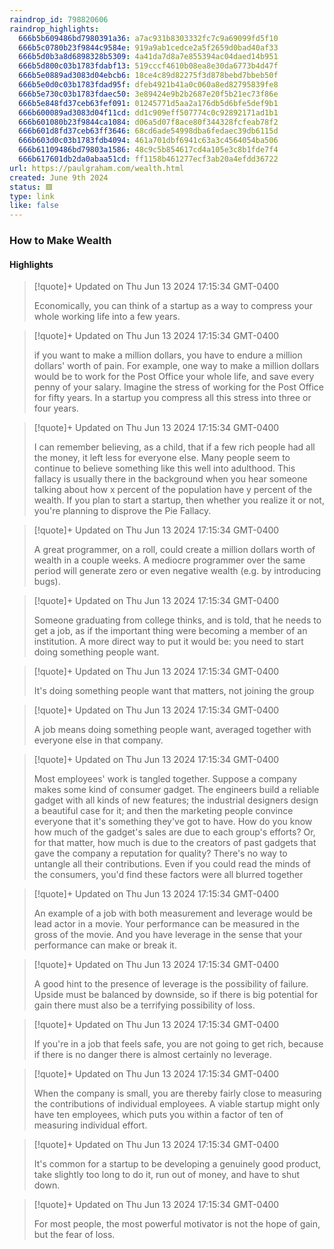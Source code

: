 ```yaml
---
raindrop_id: 798820606
raindrop_highlights:
  666b5b609486bd7980391a36: a7ac931b8303332fc7c9a69099fd5f10
  666b5c0780b23f9844c9584e: 919a9ab1cedce2a5f2659d0bad40af33
  666b5d0b3a8d6898328b5309: 4a41da7d8a7e855394ac04daed14b951
  666b5d800c03b1783fdabf13: 519cccf4610b08ea8e30da6773b4d47f
  666b5e0889ad3083d04ebcb6: 18ce4c89d82275f3d878bebd7bbeb50f
  666b5e0d0c03b1783fdad95f: dfeb4921b41a0c060a8ed82795839fe8
  666b5e730c03b1783fdaec50: 3e89424e9b2b2687e20f5b21ec73f86e
  666b5e848fd37ceb63fef091: 01245771d5aa2a176db5d6bfe5def9b1
  666b600089ad3083d04f11cd: dd1c909eff507774c0c92892171ad1b1
  666b601080b23f9844ca1084: d06a5d07f8ace80f344328fcfeab78f2
  666b601d8fd37ceb63ff3646: 68cd6ade54998dba6fedaec39db6115d
  666b603d0c03b1783fdb4094: 461a701dbf6941c63a3c4564054ba506
  666b61109486bd79803a1586: 48c9c5b854617cd4a105e3c8b1fde7f4
  666b617601db2da0abaa51cd: ff1158b461277ecf3ab20a4efdd36722
url: https://paulgraham.com/wealth.html
created: June 9th 2024
status: 🟥
type: link
like: false
---
```



### How to Make Wealth



#### Highlights

> [!quote]+ Updated on Thu Jun 13 2024 17:15:34 GMT-0400
>
> Economically, you can think of a startup as a way to compress your whole working life into a few years.

> [!quote]+ Updated on Thu Jun 13 2024 17:15:34 GMT-0400
>
> if you want to make a million dollars, you have to endure a million dollars&#39; worth of pain. For example, one way to make a million dollars would be to work for the Post Office your whole life, and save every penny of your salary. Imagine the stress of working for the Post Office for fifty years. In a startup you compress all this stress into three or four years.

> [!quote]+ Updated on Thu Jun 13 2024 17:15:34 GMT-0400
>
> I can remember believing, as a child, that if a few rich people had all the money, it left less for everyone else. Many people seem to continue to believe something like this well into adulthood. This fallacy is usually there in the background when you hear someone talking about how x percent of the population have y percent of the wealth. If you plan to start a startup, then whether you realize it or not, you&#39;re planning to disprove the Pie Fallacy.

> [!quote]+ Updated on Thu Jun 13 2024 17:15:34 GMT-0400
>
> A great programmer, on a roll, could create a million dollars worth of wealth in a couple weeks. A mediocre programmer over the same period will generate zero or even negative wealth (e.g. by introducing bugs).

> [!quote]+ Updated on Thu Jun 13 2024 17:15:34 GMT-0400
>
> Someone graduating from college thinks, and is told, that he needs to get a job, as if the important thing were becoming a member of an institution. A more direct way to put it would be: you need to start doing something people want.

> [!quote]+ Updated on Thu Jun 13 2024 17:15:34 GMT-0400
>
> It&#39;s doing something people want that matters, not joining the group

> [!quote]+ Updated on Thu Jun 13 2024 17:15:34 GMT-0400
>
> A job means doing something people want, averaged together with everyone else in that company.

> [!quote]+ Updated on Thu Jun 13 2024 17:15:34 GMT-0400
>
> Most employees&#39; work is tangled together. Suppose a company makes some kind of consumer gadget. The engineers build a reliable gadget with all kinds of new features; the industrial designers design a beautiful case for it; and then the marketing people convince everyone that it&#39;s something they&#39;ve got to have. How do you know how much of the gadget&#39;s sales are due to each group&#39;s efforts? Or, for that matter, how much is due to the creators of past gadgets that gave the company a reputation for quality? There&#39;s no way to untangle all their contributions. Even if you could read the minds of the consumers, you&#39;d find these factors were all blurred together

> [!quote]+ Updated on Thu Jun 13 2024 17:15:34 GMT-0400
>
> An example of a job with both measurement and leverage would be lead actor in a movie. Your performance can be measured in the gross of the movie. And you have leverage in the sense that your performance can make or break it.

> [!quote]+ Updated on Thu Jun 13 2024 17:15:34 GMT-0400
>
> A good hint to the presence of leverage is the possibility of failure. Upside must be balanced by downside, so if there is big potential for gain there must also be a terrifying possibility of loss.

> [!quote]+ Updated on Thu Jun 13 2024 17:15:34 GMT-0400
>
> If you&#39;re in a job that feels safe, you are not going to get rich, because if there is no danger there is almost certainly no leverage.

> [!quote]+ Updated on Thu Jun 13 2024 17:15:34 GMT-0400
>
> When the company is small, you are thereby fairly close to measuring the contributions of individual employees. A viable startup might only have ten employees, which puts you within a factor of ten of measuring individual effort.

> [!quote]+ Updated on Thu Jun 13 2024 17:15:34 GMT-0400
>
> It&#39;s common for a startup to be developing a genuinely good product, take slightly too long to do it, run out of money, and have to shut down.

> [!quote]+ Updated on Thu Jun 13 2024 17:15:34 GMT-0400
>
> For most people, the most powerful motivator is not the hope of gain, but the fear of loss.
